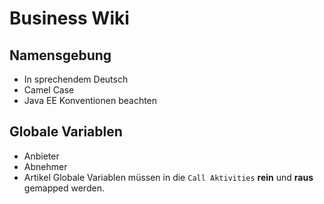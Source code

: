 # Business Wiki

## Namensgebung
- In sprechendem Deutsch
- Camel Case
- Java EE Konventionen beachten

## Globale Variablen
- Anbieter
- Abnehmer
- Artikel
Globale Variablen müssen in die `Call Aktivities` **rein** und **raus** gemapped werden.
